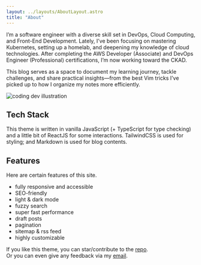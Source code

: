 ```yaml
---
layout: ../layouts/AboutLayout.astro
title: "About"
---
```

I’m a software engineer with a diverse skill set in DevOps, Cloud Computing, and Front-End Development. Lately, I’ve been focusing on mastering Kubernetes, setting up a homelab, and deepening my knowledge of cloud technologies. After completing the AWS Developer (Associate) and DevOps Engineer (Professional) certifications, I’m now working toward the CKAD.

This blog serves as a space to document my learning journey, tackle challenges, and share practical insights—from the best Vim tricks I’ve picked up to how I organize my notes more efficiently.

<div>
  <img src="/assets/dev.svg" class="sm:w-1/2 mx-auto" alt="coding dev illustration">
</div>

## Tech Stack

This theme is written in vanilla JavaScript (+ TypeScript for type checking) and a little bit of ReactJS for some interactions. TailwindCSS is used for styling; and Markdown is used for blog contents.

## Features

Here are certain features of this site.

- fully responsive and accessible
- SEO-friendly
- light & dark mode
- fuzzy search
- super fast performance
- draft posts
- pagination
- sitemap & rss feed
- highly customizable

If you like this theme, you can star/contribute to the [repo](https://github.com/satnaing/astro-paper).  
Or you can even give any feedback via my [email](mailto:contact@satnaing.dev).
